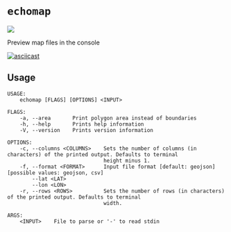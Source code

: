 # `echomap`

![](https://github.com/pjsier/echomap/workflows/CI%20Checks/badge.svg)

Preview map files in the console

[![asciicast](https://asciinema.org/a/a3y3vFk4TOY9cvMEcrzKwOPW9.svg)](https://asciinema.org/a/a3y3vFk4TOY9cvMEcrzKwOPW9)

## Usage

```
USAGE:
    echomap [FLAGS] [OPTIONS] <INPUT>

FLAGS:
    -a, --area       Print polygon area instead of boundaries
    -h, --help       Prints help information
    -V, --version    Prints version information

OPTIONS:
    -c, --columns <COLUMNS>    Sets the number of columns (in characters) of the printed output. Defaults to terminal
                               height minus 1.
    -f, --format <FORMAT>      Input file format [default: geojson]  [possible values: geojson, csv]
        --lat <LAT>            
        --lon <LON>            
    -r, --rows <ROWS>          Sets the number of rows (in characters) of the printed output. Defaults to terminal
                               width.

ARGS:
    <INPUT>    File to parse or '-' to read stdin
```
